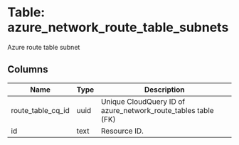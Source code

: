 
# Table: azure_network_route_table_subnets
Azure route table subnet
## Columns
| Name        | Type           | Description  |
| ------------- | ------------- | -----  |
|route_table_cq_id|uuid|Unique CloudQuery ID of azure_network_route_tables table (FK)|
|id|text|Resource ID.|

